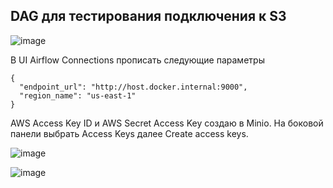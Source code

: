 ## DAG для тестирования подключения к S3

![image](https://github.com/user-attachments/assets/0ff141b7-ddd3-45f1-a313-215321a1879e)

В UI Airflow Connections прописать следующие параметры

```
{
  "endpoint_url": "http://host.docker.internal:9000",
  "region_name": "us-east-1"
}
```

AWS Access Key ID и AWS Secret Access Key создаю в Minio. На боковой панели выбрать Access Keys далее Create access keys.

![image](https://github.com/user-attachments/assets/2a3f9135-71ac-414b-afc8-2b9d460248f7)

![image](https://github.com/user-attachments/assets/bde10bf3-b2e6-4017-a3eb-014b40f4af47)
